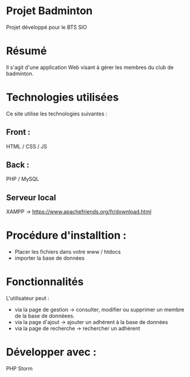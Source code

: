# Projet Badminton
Projet développé pour le BTS SIO

# Résumé
Il s'agit d'une application Web visant à gérer les membres du club de badminton.

# Technologies utilisées 
Ce site utilise les technologies suivantes :

## Front : ##
HTML / CSS / JS

## Back : ##
PHP / MySQL

## Serveur local ##
XAMPP -> https://www.apachefriends.org/fr/download.html

# Procédure d'installtion :

* Placer les fichiers dans votre www / htdocs
* importer la base de données

# Fonctionnalités
L'utilisateur peut :
* via la page de gestion -> consulter, modifier ou supprimer un membre de la base de donnéees.
* via la page d'ajout -> ajouter un adhérent à la base de données
* via la page de recherche -> rechercher un adhérent 

# Développer avec :
PHP Storm
